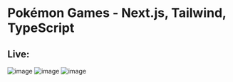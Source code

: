 # Pokémon Games - Next.js, Tailwind, TypeScript
## Live: 
![image](https://github.com/user-attachments/assets/5650b37c-431d-48dd-9338-d5becf2aa65b)
![image](https://github.com/user-attachments/assets/a6cde4b7-8e72-43ab-a30a-23ba32187ca3)
![image](https://github.com/user-attachments/assets/16261847-c96b-4cc4-bbc0-b18eaa3f9965)
